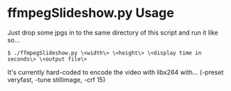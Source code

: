 # ffmpegSlideshow.py Usage

Just drop some jpgs in to the same directory of this script and run it like so...

```
$ ./ffmpegSlideshow.py \<width\> \<height\> \<display time in seconds\> \<output file\>
```

It's currently hard-coded to encode the video with libx264 with...
(-preset veryfast, -tune stillimage, -crf 15)
